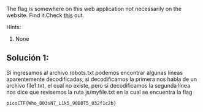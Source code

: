 The flag is somewhere on this web application not necessarily on the website. Find it.Check [this](http://saturn.picoctf.net:61888/) out.

Hints:
1. None

## Solución 1:
Sí ingresamos al archivo robots.txt podemos encontrar algunas líneas aparentemente decodificadas, si decodificamos la primera nos habla de un archivo file1.txt, el cual no existe, pero si decodificamos la segunda línea nos dice que revisemos la ruta js/myfile.txt en la cual se encuentra la flag
```
picoCTF{Who_D03sN7_L1k5_90B0T5_032f1c2b}
```
